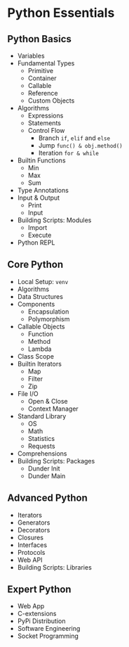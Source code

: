 # Python Essentials

## Python Basics
- Variables
- Fundamental Types
	- Primitive
	- Container
	- Callable
	- Reference
	- Custom Objects
- Algorithms
	- Expressions
	- Statements
	- Control Flow
		- Branch `if`, `elif` and `else`
		- Jump `func() & obj.method()`
		- Iteration `for & while`
- Builtin Functions
	- Min
	- Max
	- Sum
- Type Annotations
- Input & Output
	- Print
	- Input
- Building Scripts: Modules
	- Import
	- Execute
- Python REPL

## Core Python
- Local Setup: `venv`
- Algorithms
- Data Structures
- Components
	- Encapsulation
	- Polymorphism
- Callable Objects
	- Function
	- Method
	- Lambda
- Class Scope
- Builtin Iterators
	- Map
	- Filter
	- Zip
- File I/O
	- Open & Close
	- Context Manager
- Standard Library
	- OS
	- Math
	- Statistics
	- Requests
- Comprehensions
- Building Scripts: Packages
	- Dunder Init
	- Dunder Main

## Advanced Python
- Iterators
- Generators
- Decorators
- Closures
- Interfaces
- Protocols
- Web API
- Building Scripts: Libraries

## Expert Python
- Web App
- C-extensions
- PyPi Distribution
- Software Engineering
- Socket Programming
